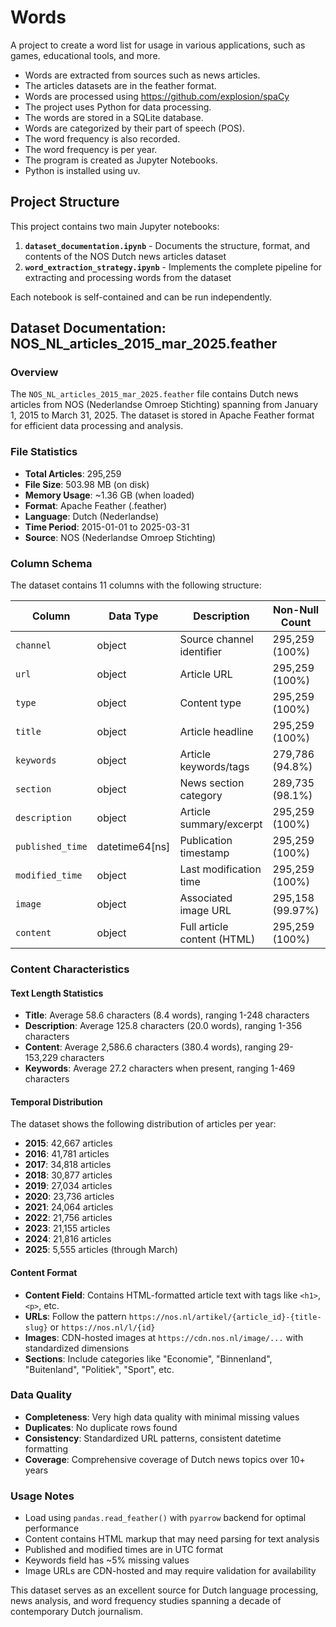 # Words

A project to create a word list for usage in various applications, such as games, educational tools, and more.

- Words are extracted from sources such as news articles.
- The articles datasets are in the feather format.
- Words are processed using https://github.com/explosion/spaCy
- The project uses Python for data processing.
- The words are stored in a SQLite database.
- Words are categorized by their part of speech (POS).
- The word frequency is also recorded.
- The word frequency is per year.
- The program is created as Jupyter Notebooks.
- Python is installed using uv.

## Project Structure

This project contains two main Jupyter notebooks:

1. **`dataset_documentation.ipynb`** - Documents the structure, format, and contents of the NOS Dutch news articles dataset
2. **`word_extraction_strategy.ipynb`** - Implements the complete pipeline for extracting and processing words from the dataset

Each notebook is self-contained and can be run independently.

## Dataset Documentation: NOS_NL_articles_2015_mar_2025.feather

### Overview
The `NOS_NL_articles_2015_mar_2025.feather` file contains Dutch news articles from NOS (Nederlandse Omroep Stichting) spanning from January 1, 2015 to March 31, 2025. The dataset is stored in Apache Feather format for efficient data processing and analysis.

### File Statistics
- **Total Articles**: 295,259
- **File Size**: 503.98 MB (on disk)
- **Memory Usage**: ~1.36 GB (when loaded)
- **Format**: Apache Feather (.feather)
- **Language**: Dutch (Nederlandse)
- **Time Period**: 2015-01-01 to 2025-03-31
- **Source**: NOS (Nederlandse Omroep Stichting)

### Column Schema
The dataset contains 11 columns with the following structure:

| Column | Data Type | Description | Non-Null Count | Sample Values |
|--------|-----------|-------------|----------------|---------------|
| `channel` | object | Source channel identifier | 295,259 (100%) | "nos" |
| `url` | object | Article URL | 295,259 (100%) | "https://nos.nl/artikel/..." |
| `type` | object | Content type | 295,259 (100%) | "article" |
| `title` | object | Article headline | 295,259 (100%) | "Euro nu ook in Litouwen" |
| `keywords` | object | Article keywords/tags | 279,786 (94.8%) | "eurozone", "EU-voorzitter" |
| `section` | object | News section category | 289,735 (98.1%) | "Economie", "Binnenland", "Buitenland" |
| `description` | object | Article summary/excerpt | 295,259 (100%) | Short article summaries |
| `published_time` | datetime64[ns] | Publication timestamp | 295,259 (100%) | "2015-01-01 00:32:52" |
| `modified_time` | object | Last modification time | 295,259 (100%) | "2015-01-01 00:32:52" |
| `image` | object | Associated image URL | 295,158 (99.97%) | "https://cdn.nos.nl/image/..." |
| `content` | object | Full article content (HTML) | 295,259 (100%) | HTML formatted article text |

### Content Characteristics

#### Text Length Statistics
- **Title**: Average 58.6 characters (8.4 words), ranging 1-248 characters
- **Description**: Average 125.8 characters (20.0 words), ranging 1-356 characters  
- **Content**: Average 2,586.6 characters (380.4 words), ranging 29-153,229 characters
- **Keywords**: Average 27.2 characters when present, ranging 1-469 characters

#### Temporal Distribution
The dataset shows the following distribution of articles per year:
- **2015**: 42,667 articles
- **2016**: 41,781 articles  
- **2017**: 34,818 articles
- **2018**: 30,877 articles
- **2019**: 27,034 articles
- **2020**: 23,736 articles
- **2021**: 24,064 articles
- **2022**: 21,756 articles
- **2023**: 21,155 articles
- **2024**: 21,816 articles
- **2025**: 5,555 articles (through March)

#### Content Format
- **Content Field**: Contains HTML-formatted article text with tags like `<h1>`, `<p>`, etc.
- **URLs**: Follow the pattern `https://nos.nl/artikel/{article_id}-{title-slug}` or `https://nos.nl/l/{id}`
- **Images**: CDN-hosted images at `https://cdn.nos.nl/image/...` with standardized dimensions
- **Sections**: Include categories like "Economie", "Binnenland", "Buitenland", "Politiek", "Sport", etc.

### Data Quality
- **Completeness**: Very high data quality with minimal missing values
- **Duplicates**: No duplicate rows found
- **Consistency**: Standardized URL patterns, consistent datetime formatting
- **Coverage**: Comprehensive coverage of Dutch news topics over 10+ years

### Usage Notes
- Load using `pandas.read_feather()` with `pyarrow` backend for optimal performance
- Content contains HTML markup that may need parsing for text analysis
- Published and modified times are in UTC format
- Keywords field has ~5% missing values
- Image URLs are CDN-hosted and may require validation for availability

This dataset serves as an excellent source for Dutch language processing, news analysis, and word frequency studies spanning a decade of contemporary Dutch journalism.
